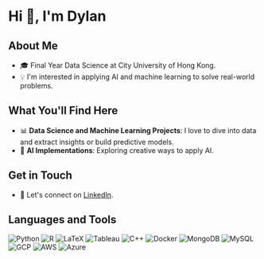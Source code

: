 # Hi 👋, I'm Dylan

## About Me

- 🎓 Final Year Data Science at City University of Hong Kong.
- 💡 I'm interested in applying AI and machine learning to solve real-world problems.

## What You'll Find Here

- 📊 **Data Science and Machine Learning Projects**: I love to dive into data and extract insights or build predictive models.
- 🤖 **AI Implementations**: Exploring creative ways to apply AI.

## Get in Touch

- 💬 Let's connect on [LinkedIn](https://www.linkedin.com).

## Languages and Tools

![Python](https://img.shields.io/badge/-Python-3776AB?style=flat&logo=python&logoColor=white)
![R](https://img.shields.io/badge/-R-276DC3?style=flat&logo=r&logoColor=white)
![LaTeX](https://img.shields.io/badge/-LaTeX-008080?style=flat&logo=latex&logoColor=white)
![Tableau](https://img.shields.io/badge/-Tableau-E97627?style=flat&logo=tableau&logoColor=white)
![C++](https://img.shields.io/badge/-C++-00599C?style=flat&logo=c%2B%2B&logoColor=white)
![Docker](https://img.shields.io/badge/-Docker-2496ED?style=flat&logo=docker&logoColor=white)
![MongoDB](https://img.shields.io/badge/-MongoDB-47A248?style=flat&logo=mongodb&logoColor=white)
![MySQL](https://img.shields.io/badge/-MySQL-4479A1?style=flat&logo=mysql&logoColor=white)
![GCP](https://img.shields.io/badge/-GCP-4285F4?style=flat&logo=google-cloud&logoColor=white)
![AWS](https://img.shields.io/badge/-AWS-232F3E?style=flat&logo=amazon-aws&logoColor=white)
![Azure](https://img.shields.io/badge/-Azure-0078D4?style=flat&logo=microsoft-azure&logoColor=white)
